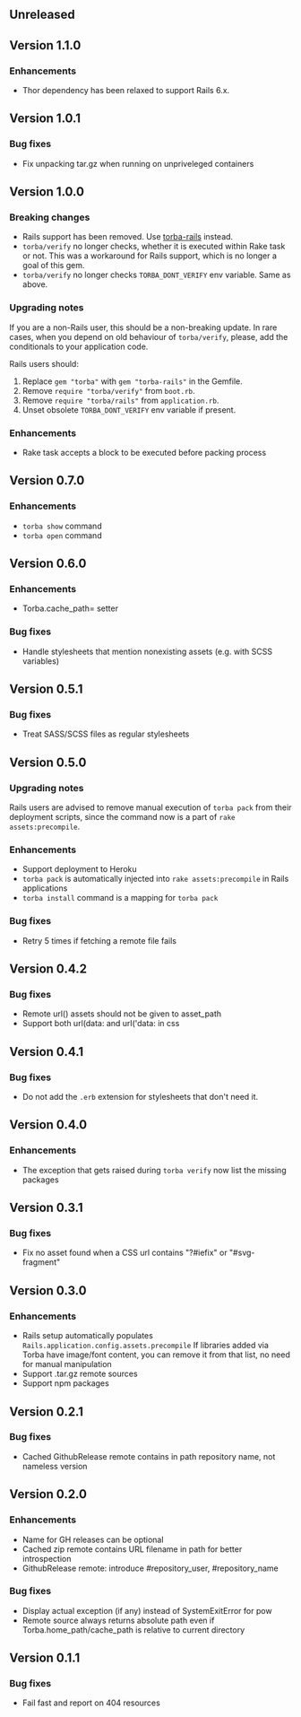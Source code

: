## Unreleased

## Version 1.1.0

### Enhancements

* Thor dependency has been relaxed to support Rails 6.x.

## Version 1.0.1

### Bug fixes

* Fix unpacking tar.gz when running on unpriveleged containers

## Version 1.0.0

### Breaking changes

* Rails support has been removed. Use [torba-rails][torba-rails] instead.
* `torba/verify` no longer checks, whether it is executed within Rake task
  or not. This was a workaround for Rails support, which is no longer a goal
  of this gem.
* `torba/verify` no longer checks `TORBA_DONT_VERIFY` env variable. Same as
  above.

### Upgrading notes

If you are a non-Rails user, this should be a non-breaking update. In rare cases,
when you depend on old behaviour of `torba/verify`, please, add the conditionals
to your application code.

Rails users should:

1. Replace `gem "torba"` with `gem "torba-rails"` in the Gemfile.
2. Remove `require "torba/verify"` from `boot.rb`.
3. Remove `require "torba/rails"` from `application.rb`.
4. Unset obsolete `TORBA_DONT_VERIFY` env variable if present.

### Enhancements

* Rake task accepts a block to be executed before packing process

[torba-rails]: https://github.com/torba-rb/torba-rails

## Version 0.7.0

### Enhancements

* `torba show` command
* `torba open` command

## Version 0.6.0

### Enhancements

* Torba.cache_path= setter

### Bug fixes

* Handle stylesheets that mention nonexisting assets (e.g. with SCSS variables)

## Version 0.5.1

### Bug fixes

* Treat SASS/SCSS files as regular stylesheets

## Version 0.5.0

### Upgrading notes

Rails users are advised to remove manual execution of `torba pack` from
their deployment scripts, since the command now is a part of
`rake assets:precompile`.

### Enhancements

* Support deployment to Heroku
* `torba pack` is automatically injected into `rake assets:precompile`
  in Rails applications
* `torba install` command is a mapping for `torba pack`

### Bug fixes

* Retry 5 times if fetching a remote file fails

## Version 0.4.2

### Bug fixes

* Remote url() assets should not be given to asset_path
* Support both url(data: and url('data: in css

## Version 0.4.1

### Bug fixes

* Do not add the `.erb` extension for stylesheets that don't need it.

## Version 0.4.0

### Enhancements

* The exception that gets raised during `torba verify` now list the missing
  packages

## Version 0.3.1

### Bug fixes

* Fix no asset found when a CSS url contains "?#iefix" or "#svg-fragment"

## Version 0.3.0

### Enhancements

* Rails setup automatically populates `Rails.application.config.assets.precompile`
  If libraries added via Torba have image/font content, you can remove it from
  that list, no need for manual manipulation
* Support .tar.gz remote sources
* Support npm packages

## Version 0.2.1

### Bug fixes

* Cached GithubRelease remote contains in path repository name, not nameless
  version

## Version 0.2.0

### Enhancements

* Name for GH releases can be optional
* Cached zip remote contains URL filename in path for better introspection
* GithubRelease remote: introduce #repository_user, #repository_name

### Bug fixes

* Display actual exception (if any) instead of SystemExitError for pow
* Remote source always returns absolute path even if Torba.home_path/cache_path
  is relative to current directory

## Version 0.1.1

### Bug fixes

* Fail fast and report on 404 resources
